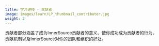 ```yaml
---
title: 学习途径 - 贡献者
image: images/learn/LP_thumbnail_contributor.jpg
weight: 2
---
```


贡献者部分涵盖了成为InnerSource贡献者的意义、使你成功成为贡献者的行为、贡献机制以及InnerSource对你的团队和组织的好处。

<!--- This file autogenerated from https://github.com/InnerSourceCommons/InnerSourceLearningPath/blob/main/scripts -->